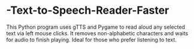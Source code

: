 # -Text-to-Speech-Reader-Faster
This Python program uses gTTS and Pygame to read aloud any selected text via left mouse clicks. It removes non-alphabetic characters and waits for audio to finish playing. Ideal for those who prefer listening to text. 
